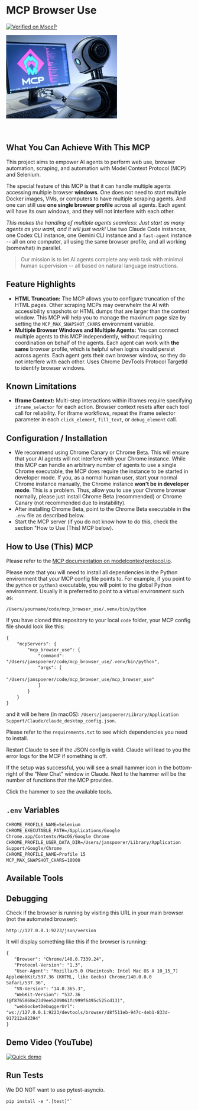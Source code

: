 
# MCP Browser Use

[![Verified on MseeP](https://mseep.ai/badge.svg)](https://mseep.ai/app/9e05b912-08dc-41f5-b7fa-1087315883d5)

<img src="docs/mcp_browser_use_logo.jpg" alt="Description" width="300">


<br>
<br>
<br>

## What You Can Achieve With This MCP

This project aims to empower AI agents to perform web use, browser automation, scraping, and automation with Model Context Protocol (MCP) and Selenium.

The special feature of this MCP is that it can handle multiple agents accessing multiple browser **windows**. One does not need to start multiple Docker images, VMs, or computers to have multiple scraping agents. And one can still use **one single browser profile** across all agents. Each agent will have its own windows, and they will not interfere with each other.

_This makes the handling of multiple agents seamless: Just start as many agents as you want, and it will just work!_ Use two Claude Code instances, one Codex CLI instance, one Gemini CLI instance and a `fast-agent` instance -- all on one computer, all using the same browser profile, and all working (somewhat) in parallel.

> Our mission is to let AI agents complete any web task with minimal human supervision -- all based on natural language instructions.

## Feature Highlights

* **HTML Truncation:** The MCP allows you to configure truncation of the HTML pages. Other scraping MCPs may overwhelm the AI with accessibility snapshots or HTML dumps that are larger than the context window. This MCP will help you to manage the maximum page size by setting the `MCP_MAX_SNAPSHOT_CHARS` environment variable.
* **Multiple Browser Windows and Multiple Agents:** You can connect multiple agents to this MCP independently, without requiring coordination on behalf of the agents. Each agent can work with **the same** browser profile, which is helpful when logins should persist across agents. Each agent gets their own browser window, so they do not interfere with each other. Uses Chrome DevTools Protocol TargetId to identify browser windows.

## Known Limitations

* **Iframe Context:** Multi-step interactions within iframes require specifying `iframe_selector` for each action. Browser context resets after each tool call for reliability. For iframe workflows, repeat the iframe selector parameter in each `click_element`, `fill_text`, or `debug_element` call.

## Configuration / Installation

* We recommend using Chrome Canary or Chrome Beta. This will ensure that your AI agents will not interfere with your Chrome instance. While this MCP can handle an arbitrary number of agents to use a single Chrome executable, the MCP does require the instance to be started in developer mode. If you, as a normal human user, start your normal Chrome instance manually, the Chrome instance **won't be in developer mode**. This is a problem. Thus, allow you to use your Chrome browser normally, please just install Chrome Beta (recommended) or Chrome Canary (not recommended due to instability).
* After installing Chrome Beta, point to the Chrome Beta executable in the `.env` file as described below.
* Start the MCP server (if you do not know how to do this, check the section "How to Use (This) MCP below).

## How to Use (This) MCP

Please refer to the [MCP documentation on modelcontextprotocol.io](https://modelcontextprotocol.io/quickstart/user).

Please note that you will need to install all dependencies in the Python environment that your MCP config file points to. For example, if you point to the `python` or `python3` executable, you will point to the global Python environment. Usually it is preferred to point to a virtual environment such as:

```
/Users/yourname/code/mcp_browser_use/.venv/bin/python
```

If you have cloned this repository to your local `code` folder, your MCP config file should look like this:

```
{
    "mcpServers": {
        "mcp_browser_use": {
            "command": "/Users/janspoerer/code/mcp_browser_use/.venv/bin/python",
            "args": [
                "/Users/janspoerer/code/mcp_browser_use/mcp_browser_use"
            ]
        }
    }
}
```

and it will be here (in macOS): `/Users/janspoerer/Library/Application Support/Claude/claude_desktop_config.json`.

Please refer to the `requirements.txt` to see which dependencies you need to install.

Restart Claude to see if the JSON config is valid. Claude will lead to you the error logs for the MCP if something is off.

If the setup was successful, you will see a small hammer icon in the bottom-right of the "New Chat" window in Claude. Next to the hammer will be the number of functions that the MCP provides.

Click the hammer to see the available tools.

## `.env` Variables

```
CHROME_PROFILE_NAME=Selenium
CHROME_EXECUTABLE_PATH=/Applications/Google Chrome.app/Contents/MacOS/Google Chrome
CHROME_PROFILE_USER_DATA_DIR=/Users/janspoerer/Library/Application Support/Google/Chrome
CHROME_PROFILE_NAME=Profile 15
MCP_MAX_SNAPSHOT_CHARS=10000
```

## Available Tools


## Debugging

Check if the browser is running by visiting this URL in your main browser (not the automated browser):

```
http://127.0.0.1:9223/json/version
```

It will display something like this if the browser is running:

```
{
   "Browser": "Chrome/140.0.7339.24",
   "Protocol-Version": "1.3",
   "User-Agent": "Mozilla/5.0 (Macintosh; Intel Mac OS X 10_15_7) AppleWebKit/537.36 (KHTML, like Gecko) Chrome/140.0.0.0 Safari/537.36",
   "V8-Version": "14.0.365.3",
   "WebKit-Version": "537.36 (@f8765868e23d9ee5209061fc999f6495c525cd13)",
   "webSocketDebuggerUrl": "ws://127.0.0.1:9223/devtools/browser/d8f511eb-947c-4eb1-833d-917212a92394"
}
```

## Demo Video (YouTube)

[![Quick demo](https://img.youtube.com/vi/20B8trurlsI/hqdefault.jpg)](https://www.youtube.com/watch?v=20B8trurlsI)



## Run Tests

We DO NOT want to use pytest-asyncio.

```
pip install -e ".[test]"`
```
